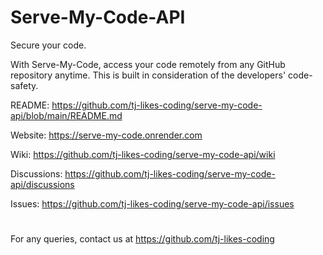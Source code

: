 # Serve-My-Code-API
Secure your code.

With Serve-My-Code, access your code remotely from any GitHub repository anytime.
This is built in consideration of the developers' code-safety.

README: https://github.com/tj-likes-coding/serve-my-code-api/blob/main/README.md

Website: https://serve-my-code.onrender.com

Wiki: https://github.com/tj-likes-coding/serve-my-code-api/wiki

Discussions: https://github.com/tj-likes-coding/serve-my-code-api/discussions

Issues: https://github.com/tj-likes-coding/serve-my-code-api/issues

#

For any queries, contact us at https://github.com/tj-likes-coding
